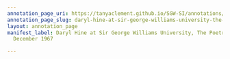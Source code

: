 ```yaml
---
annotation_page_uri: https://tanyaclement.github.io/SGW-SI/annotations/daryl-hine-at-sir-george-williams-university-the-poetry-series-1-december-1967-canvas-1-audience.json
annotation_page_slug: daryl-hine-at-sir-george-williams-university-the-poetry-series-1-december-1967-canvas-1-audience
layout: annotation_page
manifest_label: Daryl Hine at Sir George Williams University, The Poetry Series, 1
  December 1967

---
```

